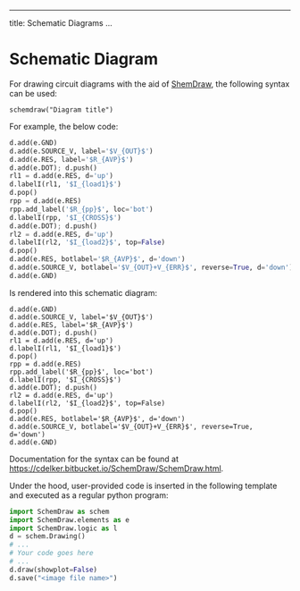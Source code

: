 
---
title: Schematic Diagrams
...

# Schematic Diagram

For drawing circuit diagrams with the aid of [ShemDraw](https://bitbucket.org/cdelker/schemdraw),
the following syntax can be used:

`schemdraw("Diagram title")`

For example, the below code:

```python
d.add(e.GND)
d.add(e.SOURCE_V, label='$V_{OUT}$')
d.add(e.RES, label='$R_{AVP}$')
d.add(e.DOT); d.push()
rl1 = d.add(e.RES, d='up')
d.labelI(rl1, '$I_{load1}$')
d.pop()
rpp = d.add(e.RES)
rpp.add_label('$R_{pp}$', loc='bot')
d.labelI(rpp, '$I_{CROSS}$')
d.add(e.DOT); d.push()
rl2 = d.add(e.RES, d='up')
d.labelI(rl2, '$I_{load2}$', top=False)
d.pop()
d.add(e.RES, botlabel='$R_{AVP}$', d='down')
d.add(e.SOURCE_V, botlabel='$V_{OUT}+V_{ERR}$', reverse=True, d='down')
d.add(e.GND)
```

Is rendered into this schematic diagram:

```schemdraw("Supply cross-current simulation")
d.add(e.GND)
d.add(e.SOURCE_V, label='$V_{OUT}$')
d.add(e.RES, label='$R_{AVP}$')
d.add(e.DOT); d.push()
rl1 = d.add(e.RES, d='up')
d.labelI(rl1, '$I_{load1}$')
d.pop()
rpp = d.add(e.RES)
rpp.add_label('$R_{pp}$', loc='bot')
d.labelI(rpp, '$I_{CROSS}$')
d.add(e.DOT); d.push()
rl2 = d.add(e.RES, d='up')
d.labelI(rl2, '$I_{load2}$', top=False)
d.pop()
d.add(e.RES, botlabel='$R_{AVP}$', d='down')
d.add(e.SOURCE_V, botlabel='$V_{OUT}+V_{ERR}$', reverse=True, d='down')
d.add(e.GND)
```

Documentation for the syntax can be found at <https://cdelker.bitbucket.io/SchemDraw/SchemDraw.html>.

Under the hood, user-provided code is inserted in the following template
and executed as a regular python program:

```python
import SchemDraw as schem
import SchemDraw.elements as e
import SchemDraw.logic as l
d = schem.Drawing()
# ...
# Your code goes here
# ...
d.draw(showplot=False)
d.save("<image file name>")
```
